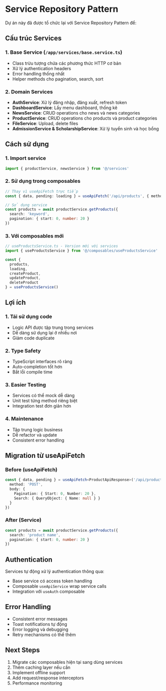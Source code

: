 # Service Repository Pattern

Dự án này đã được tổ chức lại với Service Repository Pattern để:

## Cấu trúc Services

### 1. Base Service (`/app/services/base.service.ts`)
- Class trừu tượng chứa các phương thức HTTP cơ bản
- Xử lý authentication headers
- Error handling thống nhất
- Helper methods cho pagination, search, sort

### 2. Domain Services
- **AuthService**: Xử lý đăng nhập, đăng xuất, refresh token
- **DashboardService**: Lấy menu dashboard, thống kê
- **NewsService**: CRUD operations cho news và news categories  
- **ProductService**: CRUD operations cho products và product categories
- **FileService**: Upload, delete files
- **AdmissionService & ScholarshipService**: Xử lý tuyển sinh và học bổng

## Cách sử dụng

### 1. Import service
```typescript
import { productService, newsService } from '@/services'
```

### 2. Sử dụng trong composables
```typescript
// Thay vì useApiFetch trực tiếp
const { data, pending: loading } = useApiFetch('/api/products', { method: 'POST' })

// Sử dụng service
const products = await productService.getProducts({
  search: 'keyword',
  pagination: { start: 0, number: 20 }
})
```

### 3. Với composables mới
```typescript
// useProductsService.ts - Version mới với services
import { useProductsService } from '@/composables/useProductsService'

const {
  products,
  loading,
  createProduct,
  updateProduct,
  deleteProduct
} = useProductsService()
```

## Lợi ích

### 1. **Tái sử dụng code**
- Logic API được tập trung trong services
- Dễ dàng sử dụng lại ở nhiều nơi
- Giảm code duplicate

### 2. **Type Safety**
- TypeScript interfaces rõ ràng
- Auto-completion tốt hơn
- Bắt lỗi compile time

### 3. **Easier Testing**
- Services có thể mock dễ dàng
- Unit test từng method riêng biệt
- Integration test đơn giản hơn

### 4. **Maintenance**
- Tập trung logic business
- Dễ refactor và update
- Consistent error handling

## Migration từ useApiFetch

### Before (useApiFetch)
```typescript
const { data, pending } = useApiFetch<ProductApiResponse>('/api/products', {
  method: 'POST',
  body: {
    Pagination: { Start: 0, Number: 20 },
    Search: { QueryObject: { Name: null } }
  }
})
```

### After (Service)
```typescript
const products = await productService.getProducts({
  search: 'product name',
  pagination: { start: 0, number: 20 }
})
```

## Authentication

Services tự động xử lý authentication thông qua:
- Base service có access token handling
- Composable `useApiService` wrap service calls
- Integration với `useAuth` composable

## Error Handling

- Consistent error messages
- Toast notifications tự động
- Error logging và debugging
- Retry mechanisms có thể thêm

## Next Steps

1. Migrate các composables hiện tại sang dùng services
2. Thêm caching layer nếu cần
3. Implement offline support
4. Add request/response interceptors
5. Performance monitoring

